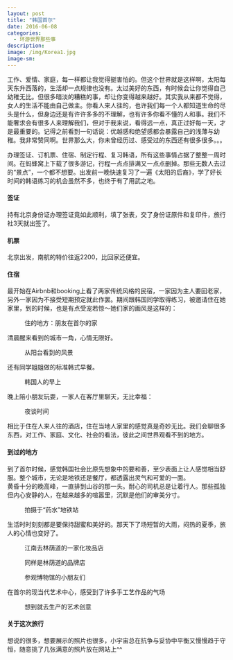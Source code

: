 ```yaml
---
layout: post
title: "韩国首尔"
date: 2016-06-08
categories:
  - 环游世界那些事
description:
image: /img/Korea1.jpg
image-sm:
---
```

工作、爱情、家庭，每一样都让我觉得挺害怕的。但这个世界就是这样啊，太阳每天东升西落的，生活却一点规律也没有。太过美好的东西，有时候会让你觉得自己幼稚无比。但很多暗淡的糟糕的事，却让你变得越来越好。其实我从来都不觉得，女人的生活不能由自己做主。你看人来人往的，也许我们每一个人都知道生命的尽头是什么，但身边还是有许许多多的不理解，也有许多你看不懂的人和事。我们不能奢求会有很多人来理解我们，但对于我来说，看得远一点，真正过好每一天，才是最重要的。记得之前看到一句话说：优越感和绝望感都会暴露自己的浅薄与幼稚。我非常赞同啊。世界那么大，你未曾经历过、感受过的东西还有很多很多。。。

办理签证、订机票、住宿、制定行程、复习韩语，所有这些事情占据了整整一周时间。在蚂蜂窝上下载了很多游记，行程一点点排满又一点点删掉。那些无数人去过的“景点”，一个都不想要。出发前一晚快速复习了一遍《太阳的后裔》，学了好长时间的韩语练习的机会虽然不多，也终于有了用武之地。

<h4>签证</h4>
持有北京身份证办理签证竟如此顺利，填了张表，交了身份证原件和复印件，旅行社3天就出签了。

<h4>机票</h4>
北京出发，南航的特价往返2200，比回家还便宜。

<h4>住宿</h4>
最开始在Airbnb和booking上看了两家传统风格的民宿，一家因为主人要回老家，另外一家因为不接受短期预定就此作罢。期间跟韩国同学取得练习，被邀请住在她家里，到的时候，也是有点受宠若惊～她们家的画风是这样的：
<figure>
  <img src="/img/Korea2.jpg" alt=""/>
  <figcaption>住的地方：朋友在首尔的家</figcaption>
</figure>
清晨醒来看到的城市一角，心情无限好。
<figure>
  <img src="/img/Korea3.jpg" alt=""/>
  <figcaption>从阳台看到的风景</figcaption>
</figure>
还有同学姐姐做的标准韩式早餐。
<figure>
  <img src="/img/Korea4.jpg" alt=""/>
  <figcaption>韩国人的早上</figcaption>
</figure>
晚上陪小朋友玩耍，一家人在客厅里聊天，无比幸福：
<figure>
  <img src="/img/Korea5.jpg" alt=""/>
  <figcaption>夜谈时间</figcaption>
</figure>
相比于住在人来人往的酒店，住在当地人家里的感觉真是奇妙无比。我们会聊很多东西，对工作、家庭、文化、社会的看法，彼此之间世界观看不到的地方。<br/>

<h4>到过的地方</h4>
到了首尔时候，感觉韩国社会比原先想象中的要和善，至少表面上让人感觉相当舒服。整个城市，无论是地铁还是餐厅，都透露出灵气和可爱的一面。<br/>
黄昏十分的晚高峰，一直排到山谷的那一头。耐心的司机总是让着行人。那些孤独但内心安静的人，在越来越多的喧嚣里，沉默是他们的审美分寸。
<figure>
  <img src="/img/Korea10.jpg" alt=""/>
  <figcaption>拍摄于“药水”地铁站</figcaption>
</figure>
生活时时刻刻都是要保持甜蜜和美好的。那天下了场短暂的大雨，闷热的夏季，旅人的心情也变好了。
<figure>
  <img src="/img/Korea6.jpg" alt=""/>
  <figcaption>江南去林荫道的一家化妆品店</figcaption>
</figure>
<figure>
  <img src="/img/Korea7.jpg" alt=""/>
  <figcaption>同样是林荫道的品牌店</figcaption>
</figure>
<figure>
  <img src="/img/Korea8.jpg" alt=""/>
  <figcaption>参观博物馆的小朋友们</figcaption>
</figure>
在首尔的现当代艺术中心，感受到了许多手工艺作品的气场
<figure>
  <img src="/img/Korea9.jpg" alt=""/>
  <figcaption>想到就去生产的艺术创意</figcaption>
</figure>
<h4>关于这次旅行</h4>
想说的很多，想要展示的照片也很多，小宇宙总在抗争与妥协中平衡又慢慢趋于守恒，随意挑了几张满意的照片放在网站上^^
